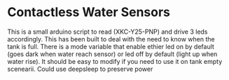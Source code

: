 # Contactless Water Sensors

This is a small arduino script to read (XKC-Y25-PNP) and drive 3 leds accordingly.
This has been built to deal with the need to know when the tank is full.
There is a mode variable that enable ethier led on by default (goes dark when water reach sensor) or led off by default (light up when water rise).
It should be easy to modify if you need to use it on tank empty scenearii.
Could use deepsleep to preserve power
